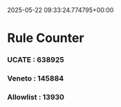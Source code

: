 2025-05-22 09:33:24.774795+00:00
# Rule Counter 
 ### UCATE : 638925

 ### Veneto : 145884

 ### Allowlist : 13930